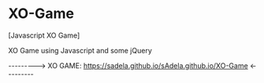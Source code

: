 # XO-Game
[Javascript XO Game]

XO Game using Javascript and some jQuery 


---------> XO GAME: https://sadela.github.io/sAdela.github.io/XO-Game <---------

